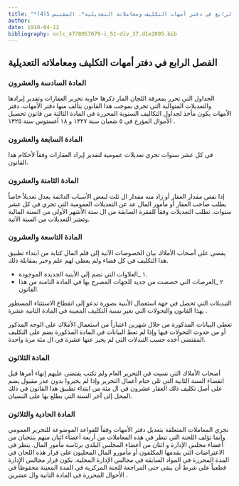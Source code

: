 ```yaml
---
title: "*الفصل الرابع في دفتر أمهات التكليف ومعاملاته التعديلية*. المقتبس 5(4)"
author: 
date: 1910-04-12
bibliography: oclc_4770057679-i_51-div_37.d1e2895.bib
---
```




##  الفصل الرابع   في دفتر أمهات التكليف ومعاملاته التعديلية 



###  المادة السادسة والعشرون 


 الجداول التي تحرر بمعرفة اللجان المار ذكرها حاوية تحرير العقارات وتقدير إيرادها والتعديلات المتوالية التي تجري بموجب هذا القانون يتألف منها دفتر الأمهات.   دفتر الأمهات يكون مأخذ لجداول التكاليف السنوية المحررة في المادة الثالثة من قانون تحصيل الأموال المؤرخ في  ٥  شعبان سنة  ١٣٢٧  و  ١٨  أغستوس سنة  ١٣٢٥  . 


###  المادة السابعة والعشرون 


 في كل  عشر  سنوات تجري تعديلات عمومية لتقدير إيراد العقارات وفقاً لأحكام هذا القانون. 


###  المادة الثامنة والعشرون 


 إذا نقص مقدار العقار أو زاد منه مقدار ال  ثلث  لبعض الأسباب الدائمة يعدل تعديلاً خاصاً بطلب صاحب العقار أو مأمور المال عد عن التعديلات العمومية التي تجري في كل  عشر  سنوات. تطلب التعديلات وفقاً للفقرة السابقة من ال  ستة  الأشهر الأولى من السنة المالية وتعتبر التعديلات من السنة الآتية. 


###  المادة التاسعة والعشرون 


 يقضى على أصحاب الأملاك بيان الخصوصات الآتية إلى قلم المال كتابة من ابتداء تطبيق هذا التكليف في كل قضاء ولم يعطى لهم علم وخبر بمقابلة ذلك. 


-  ١  _العلاوات التي تضم إلى الأبنية الجديدة الموجودة. 
-  ٢  _العرصات التي خصصت من جديد للجهات المصرح بها في المادة الثامنة من هذا القانون. 


 التبديلات التي تحصل في جهة استعمال الأبنية بصورة تدعو إلى انقطاع الاستثناء   المسطور بهذا القانون والتحولات التي تغير نسبة التكليف المعينة في المادة الثانية  عشرة  . 

 تعطى البيانات المذكورة من خلال شهرين اعتباراً من استعمال الأملاك على الوجه المذكور أو من حدوث التحولات فيها وإذا لم تعط البيانات في المادة المذكورة يضم على التكليف المقتضي أخذه حسب التبدلات التي لم يخبر عنها  عشرة  في ال  مئة  مرة واحدة. 


###  المادة الثلاثون 


 أصحاب الأملاك التي نسيت في التحرير العام ولم تكتب يقتضى عليهم إنهاء أمرها قبل انقضاء السنة الثانية التي تلي ختام أعمال التحرير وإذا لم يخبروا بدون عذر مقبول يضم على أصل تكليف ذلك العقار  عشرون  في ال  مئة  من ابتداء تطبيق هذا القانون في ذلك المحل إلى آخر السنة التي يطلع بها على النسيان. 


###  المادة الحادية والثلاثون 


 تجري المعاملات المتعلقة بتعديل دفتر الأمهات وفقاً للقواعد الموضوعة للتحرير العمومي وإنما تؤلف اللجنة التي تنظر في هذه المعاملات من  أربعة   أعضاء  اثنان  منهم ينتخبان من أعضاء مجلس الإدارة و  اثنان  من أعضاء المجلس البلدي برئاسة مأمور المال. ينظر في الاعتراضات التي يقدمها المكلفون أو مأمورو المال المحليون على قرار هذه اللجان في المدة المحررة في المواد السابقة في مجالس الإدارة المحلية. يكون قرار مجالس الإدارة قطعياً على شرط أن يبقى حتى المراجعة للجنة المركزية في المدة المعينة محفوظاً في الأحوال المحررة في المادة الثانية وال  عشرين  . 
